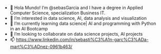 - 👋 Hola Mundo! I’m @sebasGarcia and I have a degree in Applied Computer Science, specialization Business IT.
- 👀 I’m interested in data science, AI, data analysis and visualization
- 🌱 I’m currently learning data science| AI and programming with Python in an AI Bootcamp
- 💞️ I’m looking to collaborate on data science projects, AI projects 
- 📫 https://www.linkedin.com/in/sebasti%C3%A1n-garc%C3%ADa-mart%C3%ADnez-0961b463/

<!---
sebasGarcia/sebasGarcia is a ✨ special ✨ repository because its `README.md` (this file) appears on your GitHub profile.
You can click the Preview link to take a look at your changes.
--->

